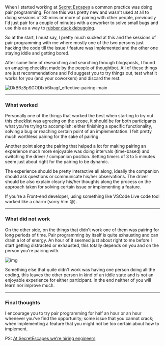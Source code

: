  When I started working at [Secret Escapes](https://secretescapes.com) a common practice was doing pair programming. For me this was pretty new and wasn't used at all to doing sessions of 30 mins or more of pairing with other people, previously I'd just pair for a couple of minutes with a coworker to solve small bugs and use this as a way to [rubber duck debugging](https://en.wikipedia.org/wiki/Rubber_duck_debugging). 

So at the start, I must say,  I pretty much sucked at this and the sessions of pair programming with me where mostly one of the two persons just hacking the code till the issue / feature was implemented and the other one staying iddle and getting bored.

After some time of researching and searching through blogsposts, I found an amazing checklist made by the people of thoughtbot. All of these things are just recommendations and I'd suggest you to try things out, test what it works for you (and your coworkers) and discard the rest.

![DkB6z8pSGODIxb6Ixagf_effective-pairing-main](https://images.thoughtbot.com/blog-vellum-image-uploads/DkB6z8pSGODIxb6Ixagf_effective-pairing-main.png)


------


### What worked

Personally one of the things that worked the best when starting to try out this checklist was agreeing on the scope, it should be for both participants what you're trying to accomplish: either finishing a specific functionality, solving a bug or reaching certain point of an implementation. I felt pretty much worthless pairing for the sake of pairing.

Another point along the pairing that helped a lot for making pairing an experience much more enjoyable was doing intervals (time-based) and switching the driver / companion position. Setting timers of 3 to 5 minutes seem just about right for the pairing to be dynamic.

The experience should be pretty interactive all along, ideally the companion should ask questions or communicate his/her observations. The driver should be also explain clearly his/her thoughts along the process on the approach taken for solving certain issue or implementing a feature.

If you're a Front-end developer, using something like VSCode Live  code tool worked like a charm (sorry Vim 😓).

------



### What did not work


On the other side, on the things that didn't work one of them was pairing for long periods of time. Pair programming by itself is quite exhausting and can drain a lot of energy. An hour of it seemed just about right to me before I start getting distracted or exhausted, this totally depends on you and on the person you're pairing with.

![img](https://d2e111jq13me73.cloudfront.net/sites/default/files/styles/share_link_image_large/public/screenshots/csm-tv/cowboy-bebop-ss1_0.jpg?itok=D290KZY8)

Something else that quite didn't work was having one person doing all the coding, this leaves the other person in kind of an iddle state and is not an enjoyable experience for either participant. In the end neither of you will learn nor improve much.



------



### Final thoughts

I encourage you to try pair programming for half an hour or an hour whenever you've find the opportunity; some issue that you cannot crack; when implementing a feature that you might not be too certain about how to implement. 



PS: [At SecretEscapes we're hiring engineers](https://careers.secretescapes.com/jobs/)

